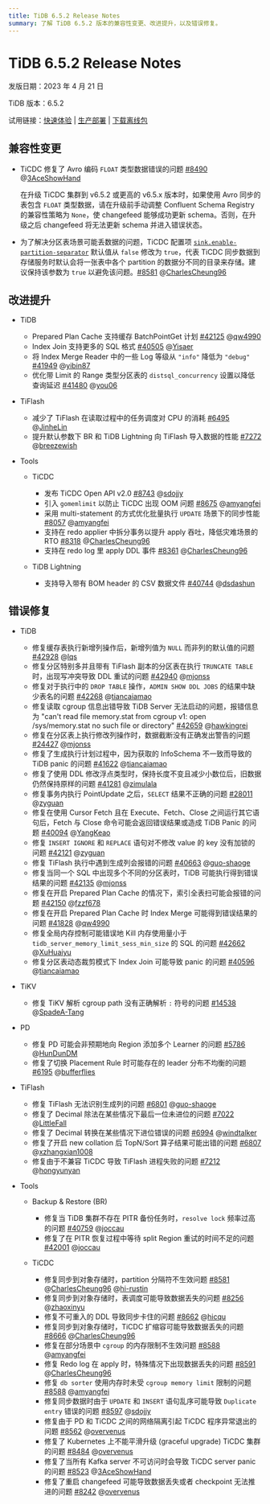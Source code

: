 ```yaml
---
title: TiDB 6.5.2 Release Notes
summary: 了解 TiDB 6.5.2 版本的兼容性变更、改进提升，以及错误修复。
---
```


# TiDB 6.5.2 Release Notes

发版日期：2023 年 4 月 21 日

TiDB 版本：6.5.2

试用链接：[快速体验](https://docs.pingcap.com/zh/tidb/v6.5/quick-start-with-tidb) | [生产部署](https://docs.pingcap.com/zh/tidb/v6.5/production-deployment-using-tiup) | [下载离线包](https://cn.pingcap.com/product-community/?version=v6.5.2#version-list)

## 兼容性变更

- TiCDC 修复了 Avro 编码 `FLOAT` 类型数据错误的问题 [#8490](https://github.com/pingcap/tiflow/issues/8490) @[3AceShowHand](https://github.com/3AceShowHand)

    在升级 TiCDC 集群到 v6.5.2 或更高的 v6.5.x 版本时，如果使用 Avro 同步的表包含 `FLOAT` 类型数据，请在升级前手动调整 Confluent Schema Registry 的兼容性策略为 `None`，使 changefeed 能够成功更新 schema。否则，在升级之后 changefeed 将无法更新 schema 并进入错误状态。

- 为了解决分区表场景可能丢数据的问题，TiCDC 配置项 [`sink.enable-partition-separator`](/ticdc/ticdc-changefeed-config.md#ticdc-changefeed-配置文件说明) 默认值从 `false` 修改为 `true`，代表 TiCDC 同步数据到存储服务时默认会将一张表中各个 partition 的数据分不同的目录来存储。建议保持该参数为 `true` 以避免该问题。[#8581](https://github.com/pingcap/tiflow/issues/8581) @[CharlesCheung96](https://github.com/CharlesCheung96)

## 改进提升

+ TiDB

    - Prepared Plan Cache 支持缓存 BatchPointGet 计划 [#42125](https://github.com/pingcap/tidb/issues/42125) @[qw4990](https://github.com/qw4990)
    - Index Join 支持更多的 SQL 格式 [#40505](https://github.com/pingcap/tidb/issues/40505) @[Yisaer](https://github.com/Yisaer)
    - 将 Index Merge Reader 中的一些 Log 等级从 `"info"` 降低为 `"debug"` [#41949](https://github.com/pingcap/tidb/issues/41949) @[yibin87](https://github.com/yibin87)
    - 优化带 Limit 的 Range 类型分区表的 `distsql_concurrency` 设置以降低查询延迟 [#41480](https://github.com/pingcap/tidb/issues/41480) @[you06](https://github.com/you06)

+ TiFlash

    - 减少了 TiFlash 在读取过程中的任务调度对 CPU 的消耗 [#6495](https://github.com/pingcap/tiflash/issues/6495) @[JinheLin](https://github.com/JinheLin)
    - 提升默认参数下 BR 和 TiDB Lightning 向 TiFlash 导入数据的性能 [#7272](https://github.com/pingcap/tiflash/issues/7272) @[breezewish](https://github.com/breezewish)

+ Tools

    + TiCDC

        - 发布 TiCDC Open API v2.0 [#8743](https://github.com/pingcap/tiflow/issues/8743) @[sdojjy](https://github.com/sdojjy)
        - 引入 `gomemlimit` 以防止 TiCDC 出现 OOM 问题 [#8675](https://github.com/pingcap/tiflow/issues/8675) @[amyangfei](https://github.com/amyangfei)
        - 采用 multi-statement 的方式优化批量执行 `UPDATE` 场景下的同步性能 [#8057](https://github.com/pingcap/tiflow/issues/8057) @[amyangfei](https://github.com/amyangfei)
        - 支持在 redo applier 中拆分事务以提升 apply 吞吐，降低灾难场景的 RTO [#8318](https://github.com/pingcap/tiflow/issues/8318) @[CharlesCheung96](https://github.com/CharlesCheung96)
        - 支持在 redo log 里 apply DDL 事件 [#8361](https://github.com/pingcap/tiflow/issues/8361) @[CharlesCheung96](https://github.com/CharlesCheung96)

    + TiDB Lightning

        - 支持导入带有 BOM header 的 CSV 数据文件 [#40744](https://github.com/pingcap/tidb/issues/40744) @[dsdashun](https://github.com/dsdashun)

## 错误修复

+ TiDB

    - 修复缓存表执行新增列操作后，新增列值为 `NULL` 而非列的默认值的问题 [#42928](https://github.com/pingcap/tidb/issues/42928) @[lqs](https://github.com/lqs)
    - 修复分区特别多并且带有 TiFlash 副本的分区表在执行 `TRUNCATE TABLE` 时，出现写冲突导致 DDL 重试的问题 [#42940](https://github.com/pingcap/tidb/issues/42940) @[mjonss](https://github.com/mjonss)
    - 修复对于执行中的 `DROP TABLE` 操作，`ADMIN SHOW DDL JOBS` 的结果中缺少表名的问题 [#42268](https://github.com/pingcap/tidb/issues/42268) @[tiancaiamao](https://github.com/tiancaiamao)
    - 修复读取 cgroup 信息出错导致 TiDB Server 无法启动的问题，报错信息为 "can't read file memory.stat from cgroup v1: open /sys/memory.stat no such file or directory" [#42659](https://github.com/pingcap/tidb/issues/42659) @[hawkingrei](https://github.com/hawkingrei)
    - 修复在分区表上执行修改列操作时，数据截断没有正确发出警告的问题 [#24427](https://github.com/pingcap/tidb/issues/24427) @[mjonss](https://github.com/mjonss)
    - 修复了生成执行计划过程中，因为获取的 InfoSchema 不一致而导致的 TiDB panic 的问题 [#41622](https://github.com/pingcap/tidb/issues/41622) @[tiancaiamao](https://github.com/tiancaiamao)
    - 修复了使用 DDL 修改浮点类型时，保持长度不变且减少小数位后，旧数据仍然保持原样的问题 [#41281](https://github.com/pingcap/tidb/issues/41281) @[zimulala](https://github.com/zimulala)
    - 修复事务内执行 PointUpdate 之后，`SELECT` 结果不正确的问题 [#28011](https://github.com/pingcap/tidb/issues/28011) @[zyguan](https://github.com/zyguan)
    - 修复在使用 Cursor Fetch 且在 Execute、Fetch、Close 之间运行其它语句后，Fetch 与 Close 命令可能会返回错误结果或造成 TiDB Panic 的问题 [#40094](https://github.com/pingcap/tidb/issues/40094) @[YangKeao](https://github.com/YangKeao)
    - 修复 `INSERT IGNORE` 和 `REPLACE` 语句对不修改 value 的 key 没有加锁的问题 [#42121](https://github.com/pingcap/tidb/issues/42121) @[zyguan](https://github.com/zyguan)
    - 修复 TiFlash 执行中遇到生成列会报错的问题 [#40663](https://github.com/pingcap/tidb/issues/40663) @[guo-shaoge](https://github.com/guo-shaoge)
    - 修复当同一个 SQL 中出现多个不同的分区表时，TiDB 可能执行得到错误结果的问题 [#42135](https://github.com/pingcap/tidb/issues/42135) @[mjonss](https://github.com/mjonss)
    - 修复在开启 Prepared Plan Cache 的情况下，索引全表扫可能会报错的问题 [#42150](https://github.com/pingcap/tidb/issues/42150) @[fzzf678](https://github.com/fzzf678)
    - 修复在开启 Prepared Plan Cache 时 Index Merge 可能得到错误结果的问题 [#41828](https://github.com/pingcap/tidb/issues/41828) @[qw4990](https://github.com/qw4990)
    - 修复全局内存控制可能错误地 Kill 内存使用量小于 `tidb_server_memory_limit_sess_min_size` 的 SQL 的问题 [#42662](https://github.com/pingcap/tidb/issues/41828) @[XuHuaiyu](https://github.com/XuHuaiyu)
    - 修复分区表动态裁剪模式下 Index Join 可能导致 panic 的问题 [#40596](https://github.com/pingcap/tidb/issues/40596) @[tiancaiamao](https://github.com/tiancaiamao)

+ TiKV

    - 修复 TiKV 解析 cgroup path 没有正确解析 `:` 符号的问题 [#14538](https://github.com/tikv/tikv/issues/14538) @[SpadeA-Tang](https://github.com/SpadeA-Tang)

+ PD

    - 修复 PD 可能会非预期地向 Region 添加多个 Learner 的问题 [#5786](https://github.com/tikv/pd/issues/5786) @[HunDunDM](https://github.com/HunDunDM)
    - 修复了切换 Placement Rule 时可能存在的 leader 分布不均衡的问题 [#6195](https://github.com/tikv/pd/issues/6195) @[bufferflies](https://github.com/bufferflies)

+ TiFlash

    - 修复 TiFlash 无法识别生成列的问题 [#6801](https://github.com/pingcap/tiflash/issues/6801) @[guo-shaoge](https://github.com/guo-shaoge)
    - 修复了 Decimal 除法在某些情况下最后一位未进位的问题 [#7022](https://github.com/pingcap/tiflash/issues/7022) @[LittleFall](https://github.com/LittleFall)
    - 修复了 Decimal 转换在某些情况下进位错误的问题 [#6994](https://github.com/pingcap/tiflash/issues/6994) @[windtalker](https://github.com/windtalker)
    - 修复了开启 new collation 后 TopN/Sort 算子结果可能出错的问题 [#6807](https://github.com/pingcap/tiflash/issues/6807) @[xzhangxian1008](https://github.com/xzhangxian1008)
    - 修复由于不兼容 TiCDC 导致 TiFlash 进程失败的问题 [#7212](https://github.com/pingcap/tiflash/issues/7212) @[hongyunyan](https://github.com/hongyunyan)

+ Tools

    + Backup & Restore (BR)

        - 修复当 TiDB 集群不存在 PITR 备份任务时，`resolve lock` 频率过高的问题 [#40759](https://github.com/pingcap/tidb/issues/40759) @[joccau](https://github.com/joccau)
        - 修复了在 PITR 恢复过程中等待 split Region 重试的时间不足的问题 [#42001](https://github.com/pingcap/tidb/issues/42001) @[joccau](https://github.com/joccau)

    + TiCDC

        - 修复同步到对象存储时，partition 分隔符不生效问题 [#8581](https://github.com/pingcap/tiflow/issues/8581) @[CharlesCheung96](https://github.com/CharlesCheung96) @[hi-rustin](https://github.com/hi-rustin)
        - 修复同步到对象存储时，表调度可能导致数据丢失的问题 [#8256](https://github.com/pingcap/tiflow/issues/8256) @[zhaoxinyu](https://github.com/zhaoxinyu)
        - 修复不可重入的 DDL 导致同步卡住的问题 [#8662](https://github.com/pingcap/tiflow/issues/8662) @[hicqu](https://github.com/hicqu)
        - 修复同步到对象存储时，TiCDC 扩缩容可能导致数据丢失的问题 [#8666](https://github.com/pingcap/tiflow/issues/8666) @[CharlesCheung96](https://github.com/CharlesCheung96)
        - 修复在部分场景中 `cgroup` 的内存限制不生效问题 [#8588](https://github.com/pingcap/tiflow/issues/8588) @[amyangfei](https://github.com/amyangfei)
        - 修复 Redo log 在 apply 时，特殊情况下出现数据丢失的问题 [#8591](https://github.com/pingcap/tiflow/issues/8591) @[CharlesCheung96](https://github.com/CharlesCheung96)
        - 修复 `db sorter` 使用内存时未受 `cgroup memory limit` 限制的问题 [#8588](https://github.com/pingcap/tiflow/issues/8588) @[amyangfei](https://github.com/amyangfei)
        - 修复同步数据时由于 `UPDATE` 和 `INSERT` 语句乱序可能导致 `Duplicate entry` 错误的问题 [#8597](https://github.com/pingcap/tiflow/issues/8597) @[sdojjy](https://github.com/sojjy)
        - 修复由于 PD 和 TiCDC 之间的网络隔离引起 TiCDC 程序异常退出的问题 [#8562](https://github.com/pingcap/tiflow/issues/8562) @[overvenus](https://github.com/overvenus)
        - 修复了 Kubernetes 上不能平滑升级 (graceful upgrade) TiCDC 集群的问题 [#8484](https://github.com/pingcap/tiflow/issues/8484) @[overvenus](https://github.com/overvenus)
        - 修复了当所有 Kafka server 不可访问时会导致 TiCDC server panic 的问题 [#8523](https://github.com/pingcap/tiflow/issues/8523) @[3AceShowHand](https://github.com/3AceShowHand)
        - 修复了重启 changefeed 可能导致数据丢失或者 checkpoint 无法推进的问题 [#8242](https://github.com/pingcap/tiflow/issues/8242) @[overvenus](https://github.com/overvenus)
